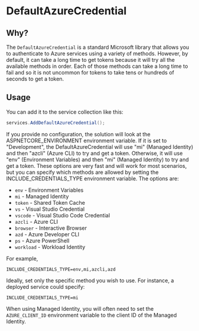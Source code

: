 # DefaultAzureCredential

## Why?

The `DefaultAzureCredential` is a standard Microsoft library that allows you to authenticate to Azure services using a variety of methods. However, by default, it can take a long time to get tokens because it will try all the available methods in order. Each of those methods can take a long time to fail and so it is not uncommon for tokens to take tens or hundreds of seconds to get a token.

## Usage

You can add it to the service collection like this:

```csharp
services.AddDefaultAzureCredential();
```

If you provide no configuration, the solution will look at the ASPNETCORE_ENVIRONMENT environment variable. If it is set to "Development", the DefaultAzureCredential will use "mi" (Managed Identity) and then "azcli" (Azure CLI) to try and get a token. Otherwise, it will use "env" (Environment Variables) and then "mi" (Managed Identity) to try and get a token. These options are very fast and will work for most scenarios, but you can specify which methods are allowed by setting the INCLUDE_CREDENTIALS_TYPE environment variable. The options are:

- `env` - Environment Variables
- `mi` - Managed Identity
- `token` - Shared Token Cache
- `vs` - Visual Studio Credential
- `vscode` - Visual Studio Code Credential
- `azcli` - Azure CLI
- `browser` - Interactive Browser
- `azd` - Azure Developer CLI
- `ps` - Azure PowerShell
- `workload` - Workload Identity

For example,

```dotenv
INCLUDE_CREDENTIALS_TYPE=env,mi,azcli,azd
```

Ideally, set only the specific method you wish to use. For instance, a deployed service could specify:

```dotenv
INCLUDE_CREDENTIALS_TYPE=mi
```

When using Managed Identity, you will often need to set the `AZURE_CLIENT_ID` environment variable to the client ID of the Managed Identity.
